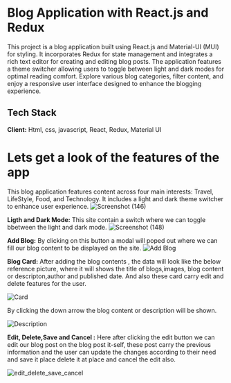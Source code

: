 
# Blog Application with React.js and Redux

This project is a blog application built using React.js and Material-UI (MUI) for styling. It incorporates Redux for state management and integrates a rich text editor for creating and editing blog posts. 
The application features a theme switcher allowing users to toggle between light and dark modes for optimal reading comfort. 
Explore various blog categories, filter content, and enjoy a responsive user interface designed to enhance the blogging experience. 

## Tech Stack

**Client:** Html, css, javascript, React, Redux, Material UI

# Lets get a look of the features of the app

This blog application features content across four main interests: Travel, LifeStyle, Food, and Technology. It includes a light and dark theme switcher to enhance user experience.
![Screenshot (146)](https://github.com/SambitBNaik/Vecros_Assignment_Sambit/assets/102984093/f87b204e-2d75-41c3-92c5-0351962e7815)

**Ligth and Dark Mode:** This site contain a switch where we can toggle bbetween the light and dark mode.
![Screenshot (148)](https://github.com/SambitBNaik/Vecros_Assignment_Sambit/assets/102984093/4df0a35e-36e4-4cc1-a37f-5fcc03cf7cad)


**Add Blog:** By clicking on this button a modal will poped out where we can fill our blog content to be displayed on the site.
![Add Blog](https://github.com/SambitBNaik/Vecros_Assignment_Sambit/assets/102984093/560b7be0-ae7a-4e76-acc4-4545367eb948)

**Blog Card:** After adding the blog contents , the data will look like the below reference picture, where it will shows the title of blogs,images, blog content or descripton,author and published date. And also these card carry edit and delete features for the user.

![Card](https://github.com/SambitBNaik/Vecros_Assignment_Sambit/assets/102984093/b3b520ed-b3e9-4070-a683-18b6a4a19fd9)

By clicking the down arrow the blog content or description will be shown.

![Description](https://github.com/SambitBNaik/Vecros_Assignment_Sambit/assets/102984093/8c21ffaa-2774-4170-b80e-56c9b4bc04a4)

**Edit, Delete,Save and Cancel :** Here after clicking the edit button we can edit our blog post on the blog post it-self, these post carry the previous information and the user can update the changes according to their need and save it place delete it at place and cancel the edit also.

![edit_delete_save_cancel](https://github.com/SambitBNaik/Vecros_Assignment_Sambit/assets/102984093/e22f1a3b-473f-4c6d-9047-ee2bf3fda03c)
